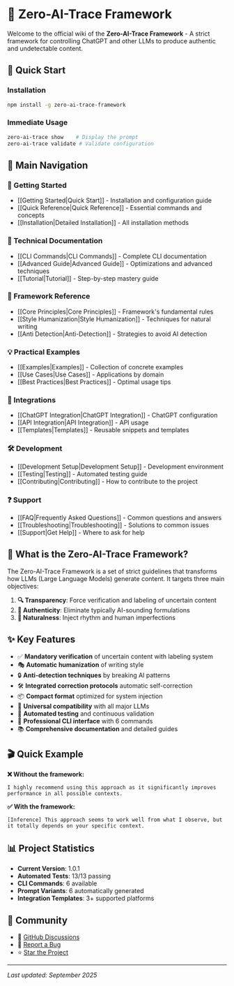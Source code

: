 # 🎯 Zero-AI-Trace Framework

Welcome to the official wiki of the **Zero-AI-Trace Framework** - A strict framework for controlling ChatGPT and other LLMs to produce authentic and undetectable content.

## 🚀 Quick Start

### Installation

```bash
npm install -g zero-ai-trace-framework
```

### Immediate Usage

```bash
zero-ai-trace show    # Display the prompt
zero-ai-trace validate # Validate configuration
```

## 📖 Main Navigation

### 🏁 Getting Started

- [[Getting Started|Quick Start]] - Installation and configuration guide
- [[Quick Reference|Quick Reference]] - Essential commands and concepts
- [[Installation|Detailed Installation]] - All installation methods

### 🔧 Technical Documentation

- [[CLI Commands|CLI Commands]] - Complete CLI documentation
- [[Advanced Guide|Advanced Guide]] - Optimizations and advanced techniques
- [[Tutorial|Tutorial]] - Step-by-step mastery guide

### 🎯 Framework Reference

- [[Core Principles|Core Principles]] - Framework's fundamental rules
- [[Style Humanization|Style Humanization]] - Techniques for natural writing
- [[Anti Detection|Anti-Detection]] - Strategies to avoid AI detection

### 💡 Practical Examples

- [[Examples|Examples]] - Collection of concrete examples
- [[Use Cases|Use Cases]] - Applications by domain
- [[Best Practices|Best Practices]] - Optimal usage tips

### 🔗 Integrations

- [[ChatGPT Integration|ChatGPT Integration]] - ChatGPT configuration
- [[API Integration|API Integration]] - API usage
- [[Templates|Templates]] - Reusable snippets and templates

### 🛠 Development

- [[Development Setup|Development Setup]] - Development environment
- [[Testing|Testing]] - Automated testing guide
- [[Contributing|Contributing]] - How to contribute to the project

### ❓ Support

- [[FAQ|Frequently Asked Questions]] - Common questions and answers
- [[Troubleshooting|Troubleshooting]] - Solutions to common issues
- [[Support|Get Help]] - Where to ask for help

## 🎯 What is the Zero-AI-Trace Framework?

The Zero-AI-Trace Framework is a set of strict guidelines that transforms how LLMs (Large Language Models) generate content. It targets three main objectives:

1. **🔍 Transparency**: Force verification and labeling of uncertain content
2. **🚫 Authenticity**: Eliminate typically AI-sounding formulations
3. **💫 Naturalness**: Inject rhythm and human imperfections

## ✨ Key Features

- ✅ **Mandatory verification** of uncertain content with labeling system
- 🎭 **Automatic humanization** of writing style
- 🔒 **Anti-detection techniques** by breaking AI patterns
- 🛠️ **Integrated correction protocols** automatic self-correction
- 📦 **Compact format** optimized for system injection
- 🔧 **Universal compatibility** with all major LLMs
- 🧪 **Automated testing** and continuous validation
- 🚀 **Professional CLI interface** with 6 commands
- 📚 **Comprehensive documentation** and detailed guides

## 🎬 Quick Example

**❌ Without the framework:**

```text
I highly recommend using this approach as it significantly improves performance in all possible contexts.
```

**✅ With the framework:**

```text
[Inference] This approach seems to work well from what I observe, but it totally depends on your specific context.
```

## 📊 Project Statistics

- **Current Version**: 1.0.1
- **Automated Tests**: 13/13 passing
- **CLI Commands**: 6 available
- **Prompt Variants**: 6 automatically generated
- **Integration Templates**: 3+ supported platforms

## 🤝 Community

- 💬 [GitHub Discussions](https://github.com/Darkfall48/Zero-AI-Trace-Framework/discussions)
- 🐛 [Report a Bug](https://github.com/Darkfall48/Zero-AI-Trace-Framework/issues)
- ⭐ [Star the Project](https://github.com/Darkfall48/Zero-AI-Trace-Framework)

---

_Last updated: September 2025_
